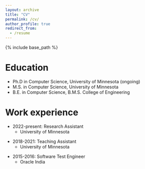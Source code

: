 ```yaml
---
layout: archive
title: "CV"
permalink: /cv/
author_profile: true
redirect_from:
  - /resume
---
```


{% include base_path %}

Education
======
* Ph.D in Computer Science, University of Minnesota (ongoing)
* M.S. in Computer Science, University of Minnesota
* B.E. in Computer Science, B.M.S. College of Engineering


Work experience
======
* 2022-present: Research Assistant
  * University of Minnesota

<!-- [//]: # (  * Duties included: Merging pull requests)

[//]: # (  * Supervisor: Professor Hub) -->
  
* 2018-2021: Teaching Assistant
  * University of Minnesota

<!-- [//]: # (  * Duties included: Tagging issues)

[//]: # (  * Supervisor: Professor Git) -->

* 2015-2016: Software Test Engineer
  * Oracle India
  
<!-- Skills
======
* Skill 1
* Skill 2
  * Sub-skill 2.1
  * Sub-skill 2.2
  * Sub-skill 2.3
* Skill 3

Publications
======
  <ul>{% for post in site.publications %}
    {% include archive-single-cv.html %}
  {% endfor %}</ul>
  
Talks
======
  <ul>{% for post in site.talks %}
    {% include archive-single-talk-cv.html %}
  {% endfor %}</ul>
  
Teaching
======
  <ul>{% for post in site.teaching %}
    {% include archive-single-cv.html %}
  {% endfor %}</ul>
  
Service and leadership
======
* Currently signed in to 43 different slack teams -->